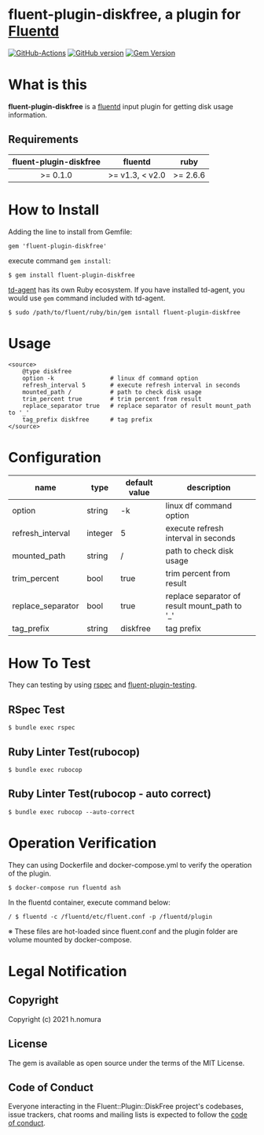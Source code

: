 # fluent-plugin-diskfree, a plugin for [Fluentd](http://fluentd.org)

[![GitHub-Actions](https://github.com/nomunomu0504/fluent-plugin-diskfree/actions/workflows/rubocop.yml/badge.svg?branch=master)](https://github.com/nomunomu0504/fluent-plugin-diskfree/actions/workflows/rubocop.yml)
[![GitHub version](https://badge.fury.io/gh/nomunomu0504%2Ffluent-plugin-diskfree.svg)](https://badge.fury.io/gh/nomunomu0504%2Ffluent-plugin-diskfree)
[![Gem Version](https://badge.fury.io/rb/fluent-plugin-diskfree.svg)](https://badge.fury.io/rb/fluent-plugin-diskfree)

# What is this

**fluent-plugin-diskfree** is a [fluentd](http://fluentd.org "fluentd") input plugin for getting disk usage information.

## Requirements

| fluent-plugin-diskfree | fluentd | ruby |
|:----------------------:|:-------:|:----:|
| >= 0.1.0 | >= v1.3, < v2.0 | >= 2.6.6 |

# How to Install

Adding the line to install from Gemfile:

    gem 'fluent-plugin-diskfree'

execute command `gem install`:

    $ gem install fluent-plugin-diskfree

[td-agent](https://docs.fluentd.org/installation/install-by-rpm#what-is-td-agent) has its own Ruby ecosystem.
If you have installed td-agent, you would use `gem` command included with td-agent.

    $ sudo /path/to/fluent/ruby/bin/gem isntall fluent-plugin-diskfree

# Usage

    <source>
        @type diskfree
        option -k                # linux df command option
        refresh_interval 5       # execute refresh interval in seconds
        mounted_path /           # path to check disk usage
        trim_percent true        # trim percent from result
        replace_separator true   # replace separator of result mount_path to '_'
        tag_prefix diskfree      # tag prefix
    </source>

# Configuration

name | type | default value | description
-----|------|-----|------
option | string | -k | linux df command option
refresh_interval | integer | 5 | execute refresh interval in seconds
mounted_path | string | / | path to check disk usage
trim_percent | bool | true | trim percent from result
replace_separator | bool | true | replace separator of result mount_path to '_'
tag_prefix | string | diskfree | tag prefix

# How To Test

They can testing by using [rspec](https://github.com/rspec/rspec-core "rspec") and [fluent-plugin-testing](https://github.com/fluent/fluent-plugin-testing "fluent-plugin-testing").

## RSpec Test
    $ bundle exec rspec

## Ruby Linter Test(rubocop)
    $ bundle exec rubocop

## Ruby Linter Test(rubocop - auto correct)
    $ bundle exec rubocop --auto-correct

# Operation Verification

They can using Dockerfile and docker-compose.yml to verify the operation of the plugin.

    $ docker-compose run fluentd ash

In the fluentd container, execute command below:

    / $ fluentd -c /fluentd/etc/fluent.conf -p /fluentd/plugin

※ These files are hot-loaded since fluent.conf and the plugin folder are volume mounted by docker-compose.

# Legal Notification

## Copyright

Copyright (c) 2021 h.nomura

## License

The gem is available as open source under the terms of the MIT License.

## Code of Conduct

Everyone interacting in the Fluent::Plugin::DiskFree project's codebases, issue trackers, chat rooms and mailing lists is expected to follow the [code of conduct](https://github.com/nomunomu0504/fluent-plugin-diskfree/blob/master/CODE_OF_CONDUCT.md).
